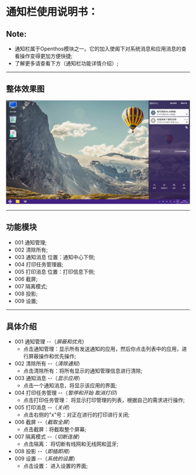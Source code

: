 # 通知栏使用说明书：

## Note:
  - 通知栏属于Openthos模块之一。它的加入使阁下对系统消息和应用消息的查看操作变得更加方便快捷;  
  - 了解更多请查看下方（通知栏功能详情介绍）;  

***
## 整体效果图

 ![](pic/tongzhilan/Notification_demo.png)
 
***
## 功能模块
  - 001 通知管理;
  - 002 清除所有;
  - 003 通知消息 位置：通知中心下侧;
  - 004 打印任务管理器;
  - 005 打印消息 位置：打印信息下侧;
  - 006 截屏;
  - 007 隔离模式;
  - 008 投影;
  - 009 设置;

***

## 具体介绍  
  - 001 通知管理 --（*屏蔽和优先*）
    - 点击通知管理：显示所有发送通知的应用，然后你点击列表中的应用，进行屏蔽操作和优先操作;
  - 002 清除所有 --（*清除通知*）
    - 点击清除所有：将所有显示的通知管理信息进行清除;
  - 003 通知消息 --（*显示应用*）
    - 点击一个通知消息，将显示该应用的界面;
  - 004 打印任务管理 --（*暂停和开始 取消打印*）
    - 点击打印任务管理： 将显示打印管理的列表，根据自己的需求进行操作;
  - 005 打印消息 --（*关闭*）
    - 点击右侧的"x"号：对正在进行的打印进行关闭;
  - 006 截屏 --（*截取全屏*）
    - 点击截屏：将截取整个屏幕;
  - 007 隔离模式  --（*切断连接*）
    - 点击隔离： 将切断有线网和无线网和蓝牙;
  - 008 投影 --（*即插即用*）
  - 009 设置 --（*系统的设置*）
    - 点击设置： 进入设置的界面;
